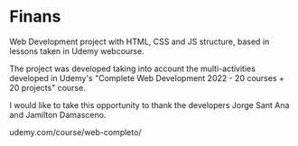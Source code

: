 # Finans
Web Development project with HTML, CSS and JS structure, based in lessons taken in Udemy webcourse.

The project was developed taking into account the multi-activities developed
in Udemy's "Complete Web Development 2022 - 20 courses + 20 projects" course.

I would like to take this opportunity to thank the developers Jorge Sant Ana
and Jamilton Damasceno.

udemy.com/course/web-completo/
